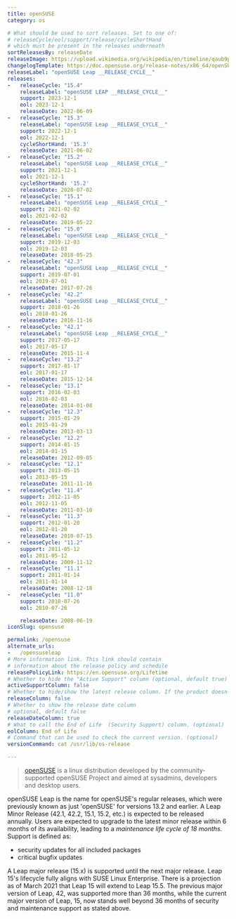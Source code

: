 ```yaml
---
title: openSUSE
category: os

# What should be used to sort releases. Set to one of:
# releaseCycle/eol/support/release/cycleShortHand
# which must be present in the releases underneath
sortReleasesBy: releaseDate
releaseImage: https://upload.wikimedia.org/wikipedia/en/timeline/qaub9pjgtzf5zjbrlbjruujp47jv6r5.png
changelogTemplate: https://doc.opensuse.org/release-notes/x86_64/openSUSE/Leap/__CYCLE_SHORT_HAND__/
releaseLabel: "openSUSE Leap __RELEASE_CYCLE__"
releases:
-   releaseCycle: "15.4"
    releaseLabel: "openSUSE LEAP __RELEASE_CYCLE__"
    support: 2023-12-1
    eol: 2023-12-1
    releaseDate: 2022-06-09
-   releaseCycle: "15.3"
    releaseLabel: "openSUSE Leap __RELEASE_CYCLE__"
    support: 2022-12-1
    eol: 2022-12-1
    cycleShortHand: '15.3'
    releaseDate: 2021-06-02
-   releaseCycle: "15.2"
    releaseLabel: "openSUSE Leap __RELEASE_CYCLE__"
    support: 2021-12-1
    eol: 2021-12-1
    cycleShortHand: '15.2'
    releaseDate: 2020-07-02
-   releaseCycle: "15.1"
    releaseLabel: "openSUSE Leap __RELEASE_CYCLE__"
    support: 2021-02-02
    eol: 2021-02-02
    releaseDate: 2019-05-22
-   releaseCycle: "15.0"
    releaseLabel: "openSUSE Leap __RELEASE_CYCLE__"
    support: 2019-12-03
    eol: 2019-12-03
    releaseDate: 2018-05-25
-   releaseCycle: "42.3"
    releaseLabel: "openSUSE Leap __RELEASE_CYCLE__"
    support: 2019-07-01
    eol: 2019-07-01
    releaseDate: 2017-07-26
-   releaseCycle: "42.2"
    releaseLabel: "openSUSE Leap __RELEASE_CYCLE__"
    support: 2018-01-26
    eol: 2018-01-26
    releaseDate: 2016-11-16
-   releaseCycle: "42.1"
    releaseLabel: "openSUSE Leap __RELEASE_CYCLE__"
    support: 2017-05-17
    eol: 2017-05-17
    releaseDate: 2015-11-4
-   releaseCycle: "13.2"
    support: 2017-01-17
    eol: 2017-01-17
    releaseDate: 2015-12-14
-   releaseCycle: "13.1"
    support: 2016-02-03
    eol: 2016-02-03
    releaseDate: 2014-01-08
-   releaseCycle: "12.3"
    support: 2015-01-29
    eol: 2015-01-29
    releaseDate: 2013-03-13
-   releaseCycle: "12.2"
    support: 2014-01-15
    eol: 2014-01-15
    releaseDate: 2012-09-05
-   releaseCycle: "12.1"
    support: 2013-05-15
    eol: 2013-05-15
    releaseDate: 2011-11-16
-   releaseCycle: "11.4"
    support: 2012-11-05
    eol: 2012-11-05
    releaseDate: 2011-03-10
-   releaseCycle: "11.3"
    support: 2012-01-20
    eol: 2012-01-20
    releaseDate: 2010-07-15
-   releaseCycle: "11.2"
    support: 2011-05-12
    eol: 2011-05-12
    releaseDate: 2009-11-12
-   releaseCycle: "11.1"
    support: 2011-01-14
    eol: 2011-01-14
    releaseDate: 2008-12-18
-   releaseCycle: "11.0"
    support: 2010-07-26
    eol: 2010-07-26

    releaseDate: 2008-06-19
iconSlug: opensuse

permalink: /opensuse
alternate_urls:
-   /opensuseleap
# More information link. This link should contain
# information about the release policy and schedule
releasePolicyLink: https://en.opensuse.org/Lifetime
# Whether to hide the "Active Support" column (optional, default true)
activeSupportColumn: false
# Whether to hide/show the latest release column. If the product doesn't have patch releases, set this to false. (optional, default true)
releaseColumn: false
# Whether to show the release date column
# optional, default false
releaseDateColumn: true
# What to call the End of Life  (Security Support) column. (optional)
eolColumn: End of Life
# Command that can be used to check the current version. (optional)
versionCommand: cat /usr/lib/os-release

---
```


> [openSUSE](https://www.opensuse.org/) is a linux distribution developed by the community-supported openSUSE Project and aimed at sysadmins, developers and desktop users.

openSUSE Leap is the name for openSUSE's regular releases, which were previously known as just 'openSUSE' for versions 13.2 and earlier. A Leap Minor Release (42.1, 42.2, 15.1, 15.2, etc.) is expected to be released annually. Users are expected to upgrade to the latest minor release within 6 months of its availability, leading to a _maintenance life cycle of 18 months_. Support is defined as:

- security updates for all included packages
- critical bugfix updates

A Leap major release (15.x) is supported until the next major release. Leap 15's lifecycle fully aligns with SUSE Linux Enterprise. There is a projection as of March 2021 that Leap 15 will extend to Leap 15.5. The previous major version of Leap, 42, was supported more than 36 months, while the current major version of Leap, 15, now stands well beyond 36 months of security and maintenance support as stated above.
